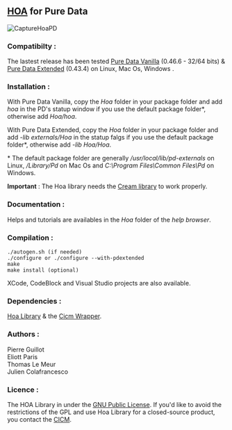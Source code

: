 ## [HOA](http://www.mshparisnord.fr/hoalibrary/ "Hoa Library") for Pure Data

![CaptureHoaPD](http://www.mshparisnord.fr/hoalibrary/wp-content/uploads/2015/06/CaptureHoaPD.png)

### Compatibilty :

The lastest release has been tested [Pure Data Vanilla](http://msp.ucsd.edu/software.html "PD-Vanilla") (0.46.6 - 32/64 bits) & [Pure Data Extended](https://puredata.info/ "PD-Extended") (0.43.4) on Linux, Mac Os, Windows .

### Installation :  

With Pure Data Vanilla, copy the <em>Hoa</em> folder in your package folder and add <em>hoa</em> in the PD's statup window if you use the default package folder\*, otherwise add <em>Hoa/hoa</em>.  

With Pure Data Extended, copy the <em>Hoa</em> folder in your package folder and add <em>-lib externals/Hoa</em> in the statup falgs if you use the default package folder\*, otherwise add <em>-lib Hoa/Hoa</em>.  

\* The default package folder are generally <em>/usr/local/lib/pd-externals</em> on Linux, <em>/Library/Pd</em>  on Mac Os and <em>C:\Program Files\Common Files\Pd</em>  on Windows.  

__Important__ : The Hoa library needs the [Cream library](https://github.com/CICM/CreamLibrary "Cream") to work properly.

### Documentation :

Helps and tutorials are availables in the <em>Hoa</em> folder of the <em>help browser</em>.
 
### Compilation : 

	./autogen.sh (if needed)
	./configure or ./configure --with-pdextended
	make
	make install (optional)

XCode, CodeBlock and Visual Studio projects are also available.

### Dependencies : 

[Hoa Library](https://github.com/CICM/HoaLibrary-Light "Hoa Library") & the [Cicm Wrapper](https://github.com/CICM/CicmWrapper "Cicm Wrapper").

### Authors :

Pierre Guillot  
Eliott Paris  
Thomas Le Meur  
Julien Colafrancesco

### Licence : 

The HOA Library in under the <a title="GNU" href="http://www.gnu.org/copyleft/gpl.html" target="_blank">GNU Public License</a>. If you'd like to avoid the restrictions of the GPL and use Hoa Library for a closed-source product, you contact the <a title="CICM" href="http://cicm.mshparisnord.org/" target="_blank">CICM</a>.
